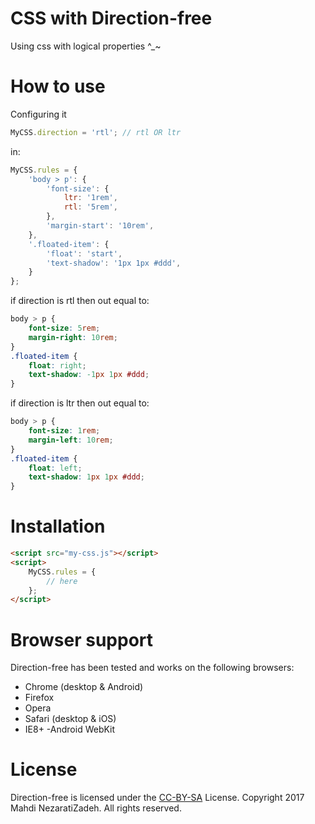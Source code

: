 # CSS with Direction-free
Using css with logical properties ^_~

# How to use
Configuring it
```javascript
MyCSS.direction = 'rtl'; // rtl OR ltr
```

in:
```javascript
MyCSS.rules = {
	'body > p': {
		'font-size': {
			ltr: '1rem',
			rtl: '5rem',
		},
		'margin-start': '10rem',
	},
	'.floated-item': {
		'float': 'start',
		'text-shadow': '1px 1px #ddd',
	}
};
```

if direction is rtl then out equal to:
```css
body > p {
	font-size: 5rem;
	margin-right: 10rem;
}
.floated-item {
	float: right;
	text-shadow: -1px 1px #ddd;
}
```

if direction is ltr then out equal to:
```css
body > p {
	font-size: 1rem;
	margin-left: 10rem;
}
.floated-item {
	float: left;
	text-shadow: 1px 1px #ddd;
}
```
# Installation
```html
<script src="my-css.js"></script>
<script>
	MyCSS.rules = {
		// here
	};
</script>
```

# Browser support
Direction-free has been tested and works on the following browsers:
- Chrome (desktop & Android)
- Firefox
- Opera
- Safari (desktop & iOS)
- IE8+
-Android WebKit

# License
Direction-free is licensed under the [CC-BY-SA](http://creativecommons.org/licenses/by-sa/4.0/) License. Copyright 2017 Mahdi NezaratiZadeh. All rights reserved.
